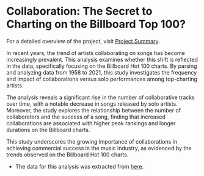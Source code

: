 # Collaboration: The Secret to Charting on the Billboard Top 100?

For a detailed overview of the project, visit [Project Summary](https://jeesung-ahn.github.io/docs/music_featuring_trend.html).

In recent years, the trend of artists collaborating on songs has become increasingly prevalent. This analysis examines whether this shift is reflected in the data, specifically focusing on the Billboard Hot 100 charts. By parsing and analyzing data from 1958 to 2021, this study investigates the frequency and impact of collaborations versus solo performances among top-charting artists.

The analysis reveals a significant rise in the number of collaborative tracks over time, with a notable decrease in songs released by solo artists. Moreover, the study explores the relationship between the number of collaborators and the success of a song, finding that increased collaborations are associated with higher peak rankings and longer durations on the Billboard charts.

This study underscores the growing importance of collaborations in achieving commercial success in the music industry, as evidenced by the trends observed on the Billboard Hot 100 charts.

  * The data for this analysis was extracted from [here](https://www.kaggle.com/datasets/dhruvildave/billboard-the-hot-100-songs).
